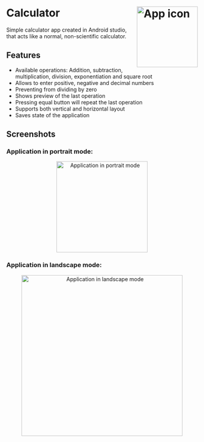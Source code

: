 # Calculator <img align="right" alt="App icon" src="https://dl.dropboxusercontent.com/s/g59dgg79elzywyr/Calculator%20icon.png" width="160">
Simple calculator app created in Android studio, that acts like a normal, non-scientific calculator.

## Features
- Available operations: Addition, subtraction, multiplication, division, exponentiation and square root
- Allows to enter positive, negative and decimal numbers
- Preventing from dividing by zero
- Shows preview of the last operation
- Pressing equal button will repeat the last operation
- Supports both vertical and horizontal layout
- Saves state of the application

## Screenshots

### Application in portrait mode:
<p align="center">
<img align="center" alt="Application in portrait mode" src="https://dl.dropbox.com/s/7w9k4q6y6ig8a7d/portrait%20mode.gif" width="240">
</p>

### Application in landscape mode:
<p align="center">
<img align="center" alt="Application in landscape mode" src="https://dl.dropbox.com/s/8v2si744074hwiw/landscape%20mode.gif" width="424">
</p>
